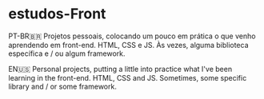 # estudos-Front
PT-BR🇧🇷
Projetos pessoais, colocando  um pouco em prática o que venho aprendendo em front-end. HTML, CSS e JS. Às vezes, alguma biblioteca específica e / ou algum framework.

EN🇺🇸
Personal projects, putting a little into practice what I've been learning in the front-end. HTML, CSS and JS. Sometimes, some specific library and / or some framework.
